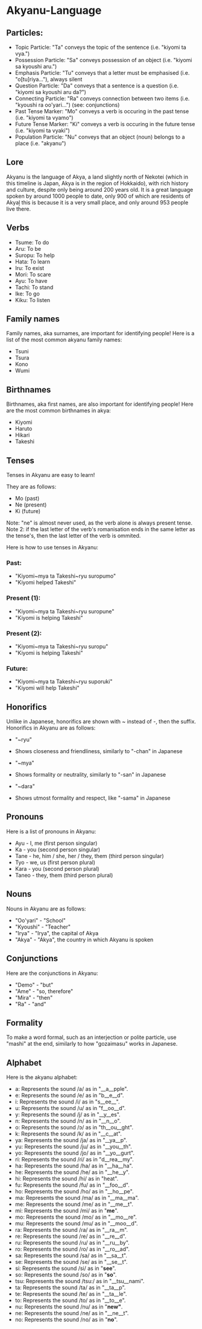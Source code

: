 # Akyanu-Language

## Particles:

- Topic Particle: "Ta"
conveys the topic of the sentence (i.e. "kiyomi ta vya.")
- Possession Particle: "Sa"
conveys possession of an object (i.e. "kiyomi sa kyoushi aru.")
- Emphasis Particle: "Tu"
conveys that a letter must be emphasised (i.e. "o[tu]riya..."), always silent
- Question Particle: "Da"
conveys that a sentence is a question (i.e. "kiyomi sa kyoushi aru da?")
- Connecting Particle: "Ra"
conveys connection between two items (i.e. "kyoushi ra oo'yari...") (see: conjunctions)
- Past Tense Marker: "Mo"
conveys a verb is occuring in the past tense (i.e. "kiyomi ta vyamo")
- Future Tense Marker: "Ki"
conveys a verb is occuring in the future tense (i.e. "kiyomi ta vyaki")
- Population Particle: "Nu"
conveys that an object (noun) belongs to a place (i.e. "akyanu")

## Lore

Akyanu is the language of Akya, a land slightly north of Nekotei (which in this timeline is Japan, Akya is in the region of Hokkaido), with rich history and culture, despite only being around 200 years old. It is a great language spoken by around 1000 people to date, only 900 of which are residents of Akyal̦ this is because it is a very small place, and only around 953 people live there.

## Verbs

- Tsume: To do
- Aru: To be
- Suropu: To help
- Hata: To learn
- Iru: To exist
- Mori: To scare
- Ayu: To have
- Tachi: To stand
- Ike: To go
- Kiku: To listen

## Family names

Family names, aka surnames, are important for identifying people! Here is a list of the most common akyanu family names:

- Tsuni
- Tsura
- Kono
- Wumi

## Birthnames

Birthnames, aka first names, are also important for identifying people! Here are the most common birthnames in akya:

- Kiyomi
- Haruto
- Hikari
- Takeshi

## Tenses

Tenses in Akyanu are easy to learn!

They are as follows:
- Mo (past)
- Ne (present)
- Ki (future)

Note: "ne" is almost never used, as the verb alone is always present tense.
Note 2: if the last letter of the verb's romanisation ends in the same letter as the tense's, then the last letter of the verb is ommited.

Here is how to use tenses in Akyanu:


### Past:
- "Kiyomi~mya ta Takeshi~ryu suropumo"
- "Kiyomi helped Takeshi"
### Present (1):
- "Kiyomi~mya ta Takeshi~ryu suropune"
- "Kiyomi is helping Takeshi"
### Present (2):
- "Kiyomi~mya ta Takeshi~ryu suropu"
- "Kiyomi is helping Takeshi"
### Future:
- "Kiyomi~mya ta Takeshi~ryu suporuki"
- "Kiyomi will help Takeshi"

## Honorifics

Unlike in Japanese, honorifics are shown with ~ instead of -, then the suffix. Honorifics in Akyanu are as follows:
- "~ryu"
- Shows closeness and friendliness, similarly to "-chan" in Japanese

- "~mya"
- Shows formality or neutrality, similarly to "-san" in Japanese

- "~dara"
- Shows utmost formality and respect, like "-sama" in Japanese

## Pronouns

Here is a list of pronouns in Akyanu:

- Ayu - I, me (first person singular)
- Ka - you (second person singular)
- Tane - he, him / she, her / they, them (third person singular)
- Tyo - we, us (first person plural)
- Kara - you (second person plural)
- Taneo - they, them (third person plural)

## Nouns

Nouns in Akyanu are as follows:

- "Oo'yari" - "School"
- "Kyoushi" - "Teacher"
- "Irya" - "Irya", the capital of Akya
- "Akya" - "Akya", the country in which Akyanu is spoken

## Conjunctions

Here are the conjunctions in Akyanu:

- "Demo" - "but"
- "Ame" - "so, therefore"
- "Mira" - "then"
- "Ra" - "and"

## Formality

To make a word formal, such as an interjection or polite particle, use "mashi" at the end, similarly to how "gozaimasu" works in Japanese.

## Alphabet

Here is the akyanu alphabet:

- a: Represents the sound /a/ as in "__a__pple".
- e: Represents the sound /e/ as in "b__e__d".
- i: Represents the sound /i/ as in "s__ee__".
- u: Represents the sound /u/ as in "f__oo__d".
- y: Represents the sound /j/ as in "__y__es".
- n: Represents the sound /n/ as in "__n__o".
- o: Represents the sound /ɔ/ as in "th__ou__ght".
- k: Represents the sound /k/ as in "__c__at".
- ya: Represents the sound /ja/ as in "__ya__p".
- yu: Represents the sound /ju/ as in "__you__th".
- yo: Represents the sound /jo/ as in "__yo__gurt".
- ri: Represents the sound /ɾi/ as in "d__rea__my".
- ha: Represents the sound /ha/ as in "__ha__ha".
- he: Represents the sound /he/ as in "__he__y".
- hi: Represents the sound /hi/ as in "heat".
- fu: Represents the sound /fu/ as in "__foo__d".
- ho: Represents the sound /ho/ as in "__ho__pe".
- ma: Represents the sound /ma/ as in "__ma__ma".
- me: Represents the sound /me/ as in "__me__t".
- mi: Represents the sound /mi/ as in "__me__".
- mo: Represents the sound /mo/ as in "__mo__re".
- mu: Represents the sound /mu/ as in "__moo__d".
- ra: Represents the sound /ɾa/ as in "__ra__m".
- re: Represents the sound /ɾe/ as in "__re__d".
- ru: Represents the sound /ɾu/ as in "__ru__by".
- ro: Represents the sound /ɾo/ as in "__ro__ad".
- sa: Represents the sound /sa/ as in "__sa__t".
- se: Represents the sound /se/ as in "__se__t".
- si: Represents the sound /si/ as in "__see__".
- so: Represents the sound /so/ as in "__so__".
- tsu: Represents the sound /tsu:/ as in "__tsu__nami".
- ta: Represents the sound /ta/ as in "__ta__p".
- te: Represents the sound /te/ as in "__ta__le".
- to: Represents the sound /to/ as in "__to__e".
- nu: Represents the sound /nu/ as in "__new"__.
- ne: Represents the sound /ne/ as in "__ne__t".
- no: Represents the sound /no/ as in "__no__".
